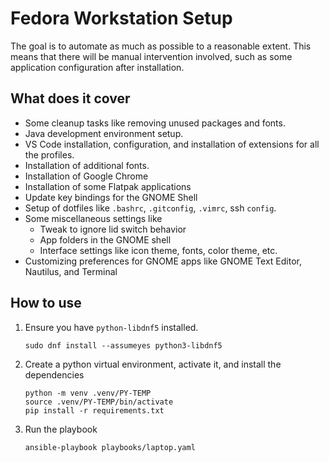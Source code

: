 # Fedora Workstation Setup

The goal is to automate as much as possible to a reasonable extent. This means that there will be manual intervention involved, such as some application configuration after installation.

## What does it cover

- Some cleanup tasks like removing unused packages and fonts.
- Java development environment setup.
- VS Code installation, configuration, and installation of extensions for all the profiles.
- Installation of additional fonts.
- Installation of Google Chrome
- Installation of some Flatpak applications
- Update key bindings for the GNOME Shell
- Setup of dotfiles like `.bashrc`, `.gitconfig`, `.vimrc`, ssh `config`.
- Some miscellaneous settings like
  - Tweak to ignore lid switch behavior
  - App folders in the GNOME shell
  - Interface settings like icon theme, fonts, color theme, etc.
- Customizing preferences for GNOME apps like GNOME Text Editor, Nautilus, and Terminal

## How to use

1. Ensure you have `python-libdnf5` installed.

   ```shell
   sudo dnf install --assumeyes python3-libdnf5
   ```

1. Create a python virtual environment, activate it, and install the dependencies

   ```shell
   python -m venv .venv/PY-TEMP
   source .venv/PY-TEMP/bin/activate
   pip install -r requirements.txt
   ```

1. Run the playbook

   ```shell
   ansible-playbook playbooks/laptop.yaml
   ```
